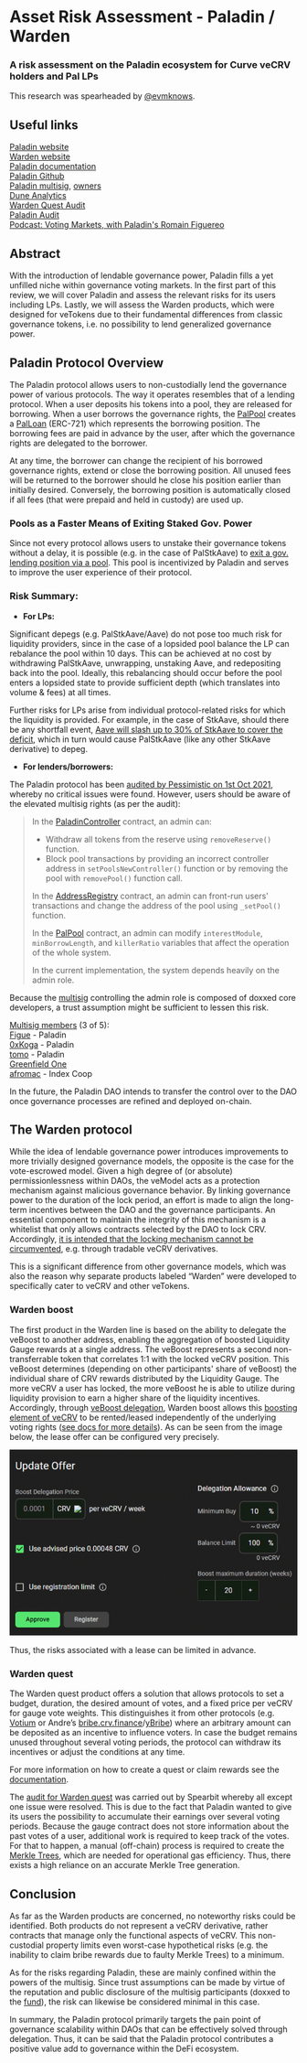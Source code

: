 Asset Risk Assessment - Paladin / Warden
===============
### A risk assessment on the Paladin ecosystem for Curve veCRV holders and Pal LPs

This research was spearheaded by [@evmknows](https://twitter.com/evmknows).

## Useful links

 [Paladin website](https://paladin.vote/)  
 [Warden website](https://app.warden.vote/)  
 [Paladin documentation](https://doc.paladin.vote/)  
 [Paladin Github](https://github.com/PaladinFinance)  
 [Paladin multisig](https://etherscan.io/address/0x0792dCb7080466e4Bbc678Bdb873FE7D969832B8),
 [owners](https://gnosis-safe.io/app/eth:0x0792dCb7080466e4Bbc678Bdb873FE7D969832B8/settings/owners)  
 [Dune Analytics](https://dune.xyz/jjnnbbtt/Paladin.vote)  
 [Warden Quest Audit](https://github.com/spearbit/portfolio/blob/master/pdfs/Paladin-Spearbit-Security-Review.pdf)  
 [Paladin Audit](https://github.com/pessimistic-io/audits/blob/914e35fdfc879451a61d2a3969f3be839b8c808f/Paladin%20Security%20Analysis%20by%20Pessimistic.pdf)  
 [Podcast: Voting Markets, with Paladin's Romain Figuereo](https://anchor.fm/i-pledge-allegiance/episodes/Voting-Markets--with-Paladins-Romain-Figuereo-e1foigm)

## Abstract
With the introduction of lendable governance power, Paladin fills a yet unfilled niche within governance voting markets. In the first part of this review, we will cover Paladin and assess the relevant risks for its users including LPs. Lastly, we will assess the Warden products, which were designed for veTokens due to their fundamental differences from classic governance tokens, i.e. no possibility to lend generalized governance power.

## Paladin Protocol Overview
The Paladin protocol allows users to non-custodially lend the governance power of various protocols. The way it operates resembles that of a lending protocol. When a user deposits his tokens into a pool, they are released for borrowing. When a user borrows the governance rights, the [PalPool](https://doc.paladin.vote/paladin-protocol/palpool) creates a [PalLoan](https://doc.paladin.vote/paladin-protocol/palloan) (ERC-721) which represents the borrowing position. The borrowing fees are paid in advance by the user, after which the governance rights are delegated to the borrower.

At any time, the borrower can change the recipient of his borrowed governance rights, extend or close the borrowing position. All unused fees will be returned to the borrower should he close his position earlier than initially desired. Conversely, the borrowing position is automatically closed if all fees (that were prepaid and held in custody) are used up.

### Pools as a Faster Means of Exiting Staked Gov. Power
Since not every protocol allows users to unstake their governance tokens without a delay, it is possible (e.g. in the case of PalStkAave) to [exit a gov. lending position via a pool](https://gov.paladin.vote/t/using-palstkaave-as-a-liquid-wrapper-for-staked-aave/141). This pool is incentivized by Paladin and serves to improve the user experience of their protocol.

### Risk Summary:
* **For LPs:**

Significant depegs (e.g. PalStkAave/Aave) do not pose too much risk for liquidity providers, since in the case of a lopsided pool balance the LP can rebalance the pool within 10 days. This can be achieved at no cost by withdrawing PalStkAave, unwrapping, unstaking Aave, and redepositing back into the pool. Ideally, this rebalancing should occur before the pool enters a lopsided state to provide sufficient depth (which translates into volume & fees) at all times. 

Further risks for LPs arise from individual protocol-related risks for which the liquidity is provided. For example, in the case of StkAave, should there be any shortfall event, [Aave will slash up to 30% of StkAave to cover the deficit](https://docs.aave.com/aavenomics/safety-module), which in turn would cause PalStkAave (like any other StkAave derivative) to depeg.
    

* **For lenders/borrowers:**

The Paladin protocol has been [audited by Pessimistic on 1st Oct 2021](https://github.com/pessimistic-io/audits/blob/914e35fdfc879451a61d2a3969f3be839b8c808f/Paladin%20Security%20Analysis%20by%20Pessimistic.pdf), whereby no critical issues were found. However, users should be aware of the elevated multisig rights (as per the audit):
> In the [PaladinController](https://etherscan.io/address/0xCf131548B18D55Fb29DF2df47b360C41389EbB2b#code) contract, an admin can:
> * Withdraw all tokens from the reserve using `removeReserve()` function.
> * Block pool transactions by providing an incorrect controller address in `setPoolsNewController()` function or by removing the pool with `removePool()` function call.
> 
> In the [AddressRegistry](https://etherscan.io/address/0x90e0f42f5c6cdcc77bc68a545f27e56e4398b75f#code) contract, an admin can front-run users' transactions and change the address of the pool using `_setPool()` function.
> 
> In the [PalPool](https://github.com/PaladinFinance/Paladin-Protocol/blob/main/contracts/PalPool.sol) contract, an admin can modify `interestModule`, `minBorrowLength`, and `killerRatio` variables that affect the operation of the whole system.
> 
> In the current implementation, the system depends heavily on the admin role.

Because the [multisig](https://etherscan.io/address/0x0792dCb7080466e4Bbc678Bdb873FE7D969832B8) controlling the admin role is composed of doxxed core developers, a trust assumption might be sufficient to lessen this risk.

[Multisig members](https://gnosis-safe.io/app/eth:0x0792dCb7080466e4Bbc678Bdb873FE7D969832B8/settings/owners) (3 of 5):  
[Figue](https://twitter.com/Figue_me) - Paladin  
[0xKoga](https://twitter.com/0xKoga) - Paladin  
[tomo](https://twitter.com/tomoamiri) - Paladin  
[Greenfield One](https://twitter.com/Greenfield1One)  
[afromac](https://twitter.com/cormacndaly) - Index Coop  

In the future, the Paladin DAO intends to transfer the control over to the DAO once governance processes are refined and deployed on-chain.

## The Warden protocol
While the idea of lendable governance power introduces improvements to more trivially designed governance models, the opposite is the case for the vote-escrowed model. Given a high degree of (or absolute) permissionlessness within DAOs, the veModel acts as a protection mechanism against malicious governance behavior. By linking governance power to the duration of the lock period, an effort is made to align the long-term incentives between the DAO and the governance participants. An essential component to maintain the integrity of this mechanism is a whitelist that only allows contracts selected by the DAO to lock CRV. Accordingly, [it is intended that the locking mechanism cannot be circumvented](https://cryptorisks.substack.com/p/the-vetoken-standard), e.g. through tradable veCRV derivatives.

This is a significant difference from other governance models, which was also the reason why separate products labeled “Warden” were developed to specifically cater to veCRV and other veTokens.

### Warden boost
The first product in the Warden line is based on the ability to delegate the veBoost to another address, enabling the aggregation of boosted Liquidity Gauge rewards at a single address. The veBoost represents a second non-transferrable token that correlates 1:1 with the locked veCRV position. This veBoost determines (depending on other participants' share of veBoost) the individual share of CRV rewards distributed by the Liquidity Gauge. The more veCRV a user has locked, the more veBoost he is able to utilize during liquidity provision to earn a higher share of the liquidity incentives. Accordingly, through [veBoost delegation](https://github.com/curvefi/curve-veBoost), Warden boost allows this [boosting element of veCRV](https://resources.curve.fi/reward-gauges/boosting-your-crv-rewards) to be rented/leased independently of the underlying voting rights ([see docs for more details](https://doc.paladin.vote/warden/boost-market)). As can be seen from the image below, the lease offer can be configured very precisely.

![Warden veBoost Register Dashboard](wardenBoostUI.png "Warden veBoost Register Dashboard")

Thus, the risks associated with a lease can be limited in advance.

### Warden quest
The Warden quest product offers a solution that allows protocols to set a budget, duration, the desired amount of votes, and a fixed price per veCRV for gauge vote weights. This distinguishes it from other protocols (e.g. [Votium](https://votium.app/) or Andre’s [bribe.crv.finance](https://bribe.crv.finance/)/[yBribe](https://ybribe.com/)) where an arbitrary amount can be deposited as an incentive to influence voters. In case the budget remains unused throughout several voting periods, the protocol can withdraw its incentives or adjust the conditions at any time.

For more information on how to create a quest or claim rewards see the [documentation](https://doc.paladin.vote/warden-quest/introduction).

The [audit for Warden quest](https://github.com/spearbit/portfolio/blob/master/pdfs/Paladin-Spearbit-Security-Review.pdf) was carried out by Spearbit whereby all except one issue were resolved. This is due to the fact that Paladin wanted to give its users the possibility to accumulate their earnings over several voting periods. Because the gauge contract does not store information about the past votes of a user, additional work is required to keep track of the votes. For that to happen, a manual (off-chain) process is required to create the [Merkle Trees](https://medium.com/crypto-0-nite/merkle-proofs-explained-6dd429623dc5), which are needed for operational gas efficiency. Thus, there exists a high reliance on an accurate Merkle Tree generation.

## Conclusion
As far as the Warden products are concerned, no noteworthy risks could be identified. Both products do not represent a veCRV derivative, rather contracts that manage only the functional aspects of veCRV. This non-custodial property limits even worst-case hypothetical risks (e.g. the inability to claim bribe rewards due to faulty Merkle Trees) to a minimum.

As for the risks regarding Paladin, these are mainly confined within the powers of the multisig. Since trust assumptions can be made by virtue of the reputation and public disclosure of the multisig participants (doxxed to the [fund](https://twitter.com/Greenfield1One)), the risk can likewise be considered minimal in this case.

In summary, the Paladin protocol primarily targets the pain point of governance scalability within DAOs that can be effectively solved through delegation. Thus, it can be said that the Paladin protocol contributes a positive value add to governance within the DeFi ecosystem.


